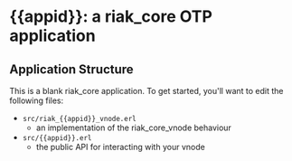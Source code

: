 {{appid}}: a riak_core OTP application
======================================

Application Structure
---------------------

This is a blank riak_core application. To get started, you'll want to edit the
following files:

* `src/riak_{{appid}}_vnode.erl`
  * an implementation of the riak_core_vnode behaviour
* `src/{{appid}}.erl`
  * the public API for interacting with your vnode